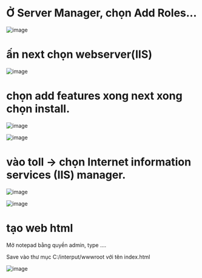 # Ở Server Manager, chọn Add Roles...

![image](https://user-images.githubusercontent.com/95491130/182282011-62455e29-52af-4df2-b39b-c88268c0f643.png)

# ấn next chọn webserver(IIS)

![image](https://user-images.githubusercontent.com/95491130/182282250-3de68054-c793-4139-b1d3-a3cf67b60176.png)

# chọn add features xong next xong chọn install.

![image](https://user-images.githubusercontent.com/95491130/182282373-01db70a4-73a8-42e6-a759-ff3c4d82c2f3.png)

![image](https://user-images.githubusercontent.com/95491130/182282497-f279e5f9-9886-4b45-a7c4-6bc20073b25b.png)

# vào toll -> chọn Internet information services (IIS) manager.

![image](https://user-images.githubusercontent.com/95491130/182567684-5a5fca9c-91c9-4190-8172-9582ef7c261d.png)

![image](https://user-images.githubusercontent.com/95491130/182574400-598df75e-3208-47a9-8549-fffd70e30304.png)

# tạo web html 

Mở notepad bằng quyền admin, type ....

  Save vào thư mục C:/interput/wwwroot với tên index.html

![image](https://user-images.githubusercontent.com/95491130/182575698-12c0b581-3080-411a-ac3d-b6de0d963026.png)





